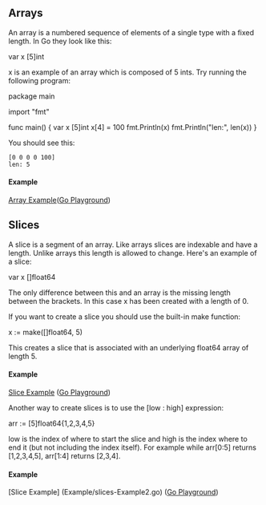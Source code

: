 ## Arrays
An array is a numbered sequence of elements of a single type with a fixed length. In Go they look like this:

  var x [5]int

x is an example of an array which is composed of 5 ints. Try running the following program:

  package main

  import "fmt"

  func main() {
    var x [5]int
    x[4] = 100
    fmt.Println(x)
    fmt.Println("len:", len(x))
  }

  You should see this:

    [0 0 0 0 100]
    len: 5


#### Example
  [Array Example](Example/arrays-Example1.go)([Go Playground](http://play.golang.org/p/9eRi-7q3YZ))




## Slices

A slice is a segment of an array. Like arrays slices are indexable and have a length. Unlike arrays this length is allowed to change. Here's an example of a slice:

  var x []float64

The only difference between this and an array is the missing length between the brackets. In this case x has been created with a length of 0.

If you want to create a slice you should use the built-in make function:

  x := make([]float64, 5)

This creates a slice that is associated with an underlying float64 array of length 5.


#### Example
  [Slice Example](Example/slices-Example1.go) ([Go Playground](http://play.golang.org/p/7HkC2_8RiQ))


Another way to create slices is to use the [low : high] expression:

  arr := [5]float64{1,2,3,4,5}

low is the index of where to start the slice and high is the index where to end it (but not including the index itself). For example while arr[0:5] returns [1,2,3,4,5], arr[1:4] returns [2,3,4].

#### Example
  [Slice Example] (Example/slices-Example2.go)      ([Go Playground](http://play.golang.org/p/T68jK-rlGf))

